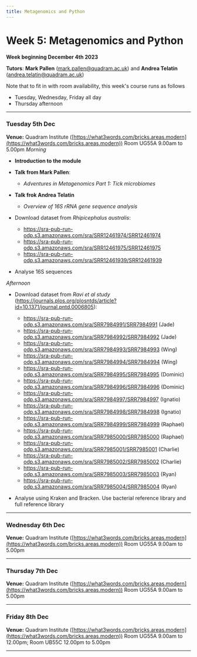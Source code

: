 ```yaml
---
title: Metagenomics and Python
---
```


# Week 5: Metagenomics and Python
**Week beginning December 4th 2023**

**Tutors**: **Mark Pallen** ([mark.pallen@quadram.ac.uk](mailto:mark.pallen@quadram.ac.uk)) and **Andrea Telatin** ([andrea.telatin@quadram.ac.uk](mailto:andrea.telatin))

Note that to fit in with room availability, this week's course runs as follows
- Tuesday, Wednesday, Friday all day
- Thursday afternoon

***

### Tuesday 5th Dec
**Venue:** Quadram Institute ([https://what3words.com/bricks.areas.modern](https://what3words.com/bricks.areas.modern)) Room UG55A 9.00am to 5.00pm
*Morning*
- **Introduction to the module**
- **Talk from Mark Pallen**:
  -  _Adventures in Metagenomics Part 1: Tick microbiomes_
- **Talk frok Andrea Telatin**
  - _Overview of 16S rRNA gene sequence analysis_
    
- Download dataset from _Rhipicephalus australis_:

  - https://sra-pub-run-odp.s3.amazonaws.com/sra/SRR12461974/SRR12461974
  - https://sra-pub-run-odp.s3.amazonaws.com/sra/SRR12461975/SRR12461975
  - https://sra-pub-run-odp.s3.amazonaws.com/sra/SRR12461939/SRR12461939

- Analyse 16S sequences

*Afternoon*
- Download dataset from _Ravi et al study_ (https://journals.plos.org/plosntds/article?id=10.1371/journal.pntd.0006805):
  -  https://sra-pub-run-odp.s3.amazonaws.com/sra/SRR7984991/SRR7984991  (Jade)
  -  https://sra-pub-run-odp.s3.amazonaws.com/sra/SRR7984992/SRR7984992  (Jade)
  -  https://sra-pub-run-odp.s3.amazonaws.com/sra/SRR7984993/SRR7984993  (Wing)
  -  https://sra-pub-run-odp.s3.amazonaws.com/sra/SRR7984994/SRR7984994  (Wing)
  -  https://sra-pub-run-odp.s3.amazonaws.com/sra/SRR7984995/SRR7984995  (Dominic)
  -  https://sra-pub-run-odp.s3.amazonaws.com/sra/SRR7984996/SRR7984996  (Dominic)
  -  https://sra-pub-run-odp.s3.amazonaws.com/sra/SRR7984997/SRR7984997  (Ignatio)
  -  https://sra-pub-run-odp.s3.amazonaws.com/sra/SRR7984998/SRR7984998  (Ignatio)
  -  https://sra-pub-run-odp.s3.amazonaws.com/sra/SRR7984999/SRR7984999  (Raphael)
  -  https://sra-pub-run-odp.s3.amazonaws.com/sra/SRR7985000/SRR7985000  (Raphael)
  -  https://sra-pub-run-odp.s3.amazonaws.com/sra/SRR7985001/SRR7985001  (Charlie)
  -  https://sra-pub-run-odp.s3.amazonaws.com/sra/SRR7985002/SRR7985002  (Charlie)
  -  https://sra-pub-run-odp.s3.amazonaws.com/sra/SRR7985003/SRR7985003  (Ryan)
  -  https://sra-pub-run-odp.s3.amazonaws.com/sra/SRR7985004/SRR7985004  (Ryan)

- Analyse using Kraken and Bracken. Use bacterial reference library and full reference library

***

### Wednesday 6th Dec

**Venue:** Quadram Institute ([https://what3words.com/bricks.areas.modern](https://what3words.com/bricks.areas.modern)) Room UG55A 9.00am to 5.00pm


***

### Thursday 7th Dec
**Venue:** Quadram Institute ([https://what3words.com/bricks.areas.modern](https://what3words.com/bricks.areas.modern)) Room UG55A 9.00am to 5.00pm


***

### Friday 8th Dec
**Venue:** Quadram Institute ([https://what3words.com/bricks.areas.modern](https://what3words.com/bricks.areas.modern)) Room UG55A 9.00am to 12.00pm; Room UB55C 12.00pm  to 5.00pm

***
